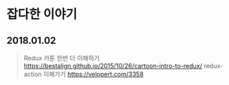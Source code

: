잡다한 이야기
==========
2018.01.02
----------
> Redux 카툰 한번 더 이해하기
> https://bestalign.github.io/2015/10/26/cartoon-intro-to-redux/
> redux-action 이해가기
> https://velopert.com/3358
>
